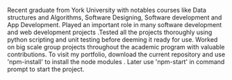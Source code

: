 Recent graduate from York University with notables courses like Data structures and Algorithms, Software Designing, Software development and App Development. Played an important role in many software development and web development projects .Tested all the projects thoroughly using python scripting and unit testing before deeming it ready for use. Worked on big scale group projects throughout the academic program  with valuable contributions.
To visit my portfolio, download the current repository and use 'npm-install' to install the node modules . Later use 'npm-start' in command prompt to start the project.
